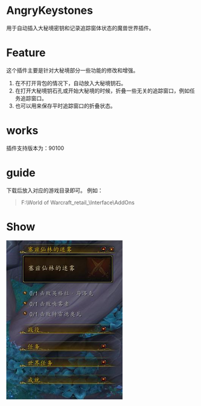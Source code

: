 # AngryKeystones
用于自动插入大秘境密钥和记录追踪窗体状态的魔兽世界插件。

# Feature
这个插件主要是针对大秘境部分一些功能的修改和增强。
1. 在不打开背包的情况下，自动放入大秘境钥石。
2. 在打开大秘境钥石孔或开始大秘境的时候，折叠一些无关的追踪窗口，例如任务追踪窗口。
3. 也可以用来保存平时追踪窗口的折叠状态。

# works
插件支持版本为：90100

# guide
下载后放入对应的游戏目录即可。
例如：
> F:\World of Warcraft\_retail_\Interface\AddOns

# Show
![image](images/show.jpg)
